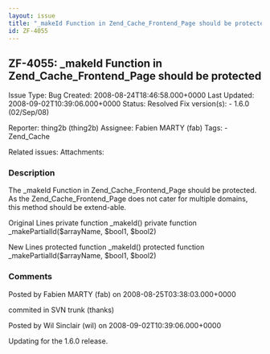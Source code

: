 ```yaml
---
layout: issue
title: "_makeId Function in Zend_Cache_Frontend_Page should be protected"
id: ZF-4055
---
```


ZF-4055: \_makeId Function in Zend\_Cache\_Frontend\_Page should be protected
-----------------------------------------------------------------------------

 Issue Type: Bug Created: 2008-08-24T18:46:58.000+0000 Last Updated: 2008-09-02T10:39:06.000+0000 Status: Resolved Fix version(s): - 1.6.0 (02/Sep/08)
 
 Reporter:  thing2b (thing2b)  Assignee:  Fabien MARTY (fab)  Tags: - Zend\_Cache
 
 Related issues: 
 Attachments: 
### Description

The \_makeId Function in Zend\_Cache\_Frontend\_Page should be protected. As the Zend\_Cache\_Frontend\_Page does not cater for multiple domains, this method should be extend-able.

Original Lines private function \_makeId() private function \_makePartialId($arrayName, $bool1, $bool2)

New Lines protected function \_makeId() protected function \_makePartialId($arrayName, $bool1, $bool2)

 

 

### Comments

Posted by Fabien MARTY (fab) on 2008-08-25T03:38:03.000+0000

commited in SVN trunk (thanks)

 

 

Posted by Wil Sinclair (wil) on 2008-09-02T10:39:06.000+0000

Updating for the 1.6.0 release.

 

 